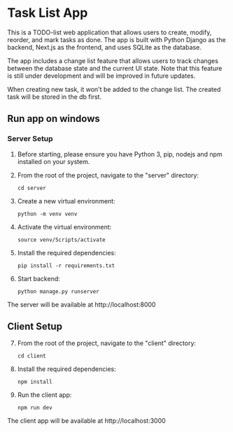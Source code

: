 
# Task List App

This is a TODO-list web application that allows users to create, modify, reorder, and mark tasks as done. 
The app is built with Python Django as the backend, Next.js as the frontend, and uses SQLite as the database.

The app includes a change list feature that allows users to track changes between the database state and the current UI state. 
Note that this feature is still under development and will be improved in future updates.

When creating new task, it won't be added to the change list. The created task will be stored in the db first. 


## Run app on windows

### Server Setup

1. Before starting, please ensure you have Python 3, pip, nodejs and npm installed on your system.

2. From the root of the project, navigate to the "server" directory:

    ```cd server```

3. Create a new virtual environment:
  
    ```python -m venv venv``` 

4. Activate the virtual environment:
  
    ```source venv/Scripts/activate```

5. Install the required dependencies:
  
    ```pip install -r requirements.txt```

6. Start backend: 
  
    ``` python manage.py runserver ```
  
  The server will be available at http://localhost:8000

## Client Setup

7. From the root of the project, navigate to the "client" directory:
   
    ```cd client```

8. Install the required dependencies:

    ```npm install```

9. Run the client app:
   
    ```npm run dev```


The client app will be available at http://localhost:3000
